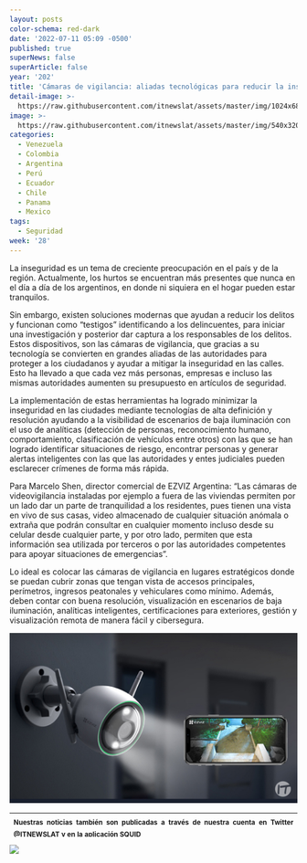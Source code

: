 ```yaml
---
layout: posts
color-schema: red-dark
date: '2022-07-11 05:09 -0500'
published: true
superNews: false
superArticle: false
year: '202'
title: 'Cámaras de vigilancia: aliadas tecnológicas para reducir la inseguridad'
detail-image: >-
  https://raw.githubusercontent.com/itnewslat/assets/master/img/1024x680/seguridad-con-cel-g.jpg
image: >-
  https://raw.githubusercontent.com/itnewslat/assets/master/img/540x320/seguridad-con-cel-p.jpg
categories:
  - Venezuela
  - Colombia
  - Argentina
  - Perú
  - Ecuador
  - Chile
  - Panama
  - Mexico
tags:
  - Seguridad
week: '28'
---
```

La inseguridad es un tema de creciente preocupación en el país y de la región. Actualmente, los hurtos se encuentran más presentes que nunca en el día a día de los argentinos, en donde ni siquiera en el hogar pueden estar tranquilos.
 
Sin embargo, existen soluciones modernas que ayudan a reducir los delitos y funcionan como “testigos” identificando a los delincuentes, para iniciar una investigación y posterior dar captura a los responsables de los delitos. Estos dispositivos, son las cámaras de vigilancia, que gracias a su tecnología se convierten en grandes aliadas de las autoridades para proteger a los ciudadanos y ayudar a mitigar la inseguridad en las calles. Esto ha llevado a que cada vez más personas, empresas e incluso las mismas autoridades aumenten su presupuesto en artículos de seguridad.

La implementación de estas herramientas ha logrado minimizar la inseguridad en las ciudades mediante tecnologías de alta definición y resolución ayudando a la visibilidad de escenarios de baja iluminación con el uso de analíticas (detección de personas, reconocimiento humano, comportamiento, clasificación de vehículos entre otros) con las que se han logrado identificar situaciones de riesgo, encontrar personas y generar alertas inteligentes con las que las autoridades y entes judiciales pueden esclarecer crímenes de forma más rápida.

Para Marcelo Shen,  director comercial de EZVIZ Argentina: “Las cámaras de videovigilancia instaladas por ejemplo a fuera de las viviendas permiten por un lado dar un parte de tranquilidad a los residentes, pues tienen una vista en vivo de sus casas, video almacenado de cualquier situación anómala o extraña que podrán consultar en cualquier momento incluso desde su celular desde cualquier parte, y por otro lado, permiten que esta información sea utilizada por terceros o por las autoridades competentes para apoyar situaciones de emergencias”. 

Lo ideal es colocar las cámaras de vigilancia en lugares estratégicos donde se puedan cubrir zonas que tengan vista de accesos principales, perímetros, ingresos peatonales y vehiculares como mínimo. Además, deben contar con buena resolución, visualización en escenarios de baja iluminación, analíticas inteligentes, certificaciones para exteriores, gestión y visualización remota de manera fácil y cibersegura.  

![](https://raw.githubusercontent.com/itnewslat/assets/master/img/540x320/seguridad-con-cel-p.jpg)

<table style="height: 42px;" width="569">
<tbody>
<tr>
<td style="text-align: justify;"><sub><strong>Nuestras noticias también son publicadas a través de nuestra cuenta en Twitter <a href="https://twitter.com/itnewslat?lang=es">@ITNEWSLAT</a> y en la aplicación <a href="https://squidapp.co/en/">SQUID</a></strong></sub></td>
</tr>
</tbody>
</table>

<img src="https://tracker.metricool.com/c3po.jpg?hash=56f88a41e39ab42c063cc51676587a04"/>